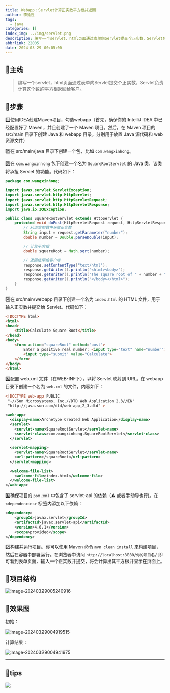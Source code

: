 ```yaml
---
title: Webapp：Servlet计算正实数平方根并返回
author: 李延胜
tags:
  - java
categories: []
index_img: ../img/servlet.png
description: 编写一个servlet，html页面通过表单向Servlet提交个正实数，Servlet负责计算这个数的平方根返回给客户。
abbrlink: 22005
date: 2024-03-29 00:05:00
---
```

## 🎈主线
> 编写一个servlet，html页面通过表单向Servlet提交个正实数，Servlet负责计算这个数的平方根返回给客户。

## 📌步骤

1️⃣使用IDEA创建Maven项目，勾选webapp（首先，确保你的 IntelliJ IDEA 中已经配置好了 Maven，并且创建了一个 Maven 项目。然后，在 Maven 项目的 src/main 目录下创建 Java 和 webapp 目录，分别用于放置 Java 源代码和 web 资源文件）

2️⃣在 src/main/java 目录下创建一个包，比如 `com.wangxinhong`。

3️⃣在 `com.wangxinhong` 包下创建一个名为 `SquareRootServlet` 的 Java 类，该类将承担 Servlet 的功能。代码如下：

```java
package com.wangxinhong;

import javax.servlet.ServletException;
import javax.servlet.http.HttpServlet;
import javax.servlet.http.HttpServletRequest;
import javax.servlet.http.HttpServletResponse;
import java.io.IOException;

public class SquareRootServlet extends HttpServlet {
    protected void doPost(HttpServletRequest request, HttpServletResponse response) throws ServletException, IOException {
        // 从请求参数中获取正实数
        String input = request.getParameter("number");
        double number = Double.parseDouble(input);

        // 计算平方根
        double squareRoot = Math.sqrt(number);

        // 返回结果给客户端
        response.setContentType("text/html");
        response.getWriter().println("<html><body>");
        response.getWriter().println("The square root of " + number + " is: " + squareRoot);
        response.getWriter().println("</body></html>");
    }
}
```

4️⃣在 src/main/webapp 目录下创建一个名为 `index.html` 的 HTML 文件，用于输入正实数并提交给 Servlet。代码如下：

```html
<!DOCTYPE html>
<html>
<head>
    <title>Calculate Square Root</title>
</head>
<body>
    <form action="squareRoot" method="post">
        Enter a positive real number: <input type="text" name="number">
        <input type="submit" value="Calculate">
    </form>
</body>
</html>
```

5️⃣配置 web.xml 文件（在WEB-INF下），以将 Servlet 映射到 URL。在 webapp 目录下创建一个名为 `web.xml` 的文件，内容如下：

```xml
<!DOCTYPE web-app PUBLIC
 "-//Sun Microsystems, Inc.//DTD Web Application 2.3//EN"
 "http://java.sun.com/dtd/web-app_2_3.dtd" >

<web-app>
  <display-name>Archetype Created Web Application</display-name>
  <servlet>
    <servlet-name>SquareRootServlet</servlet-name>
    <servlet-class>com.wangxinhong.SquareRootServlet</servlet-class>
  </servlet>

  <servlet-mapping>
    <servlet-name>SquareRootServlet</servlet-name>
    <url-pattern>/squareRoot</url-pattern>
  </servlet-mapping>

  <welcome-file-list>
    <welcome-file>index.html</welcome-file>
  </welcome-file-list>
</web-app>

```

6️⃣确保项目的 `pom.xml` 中包含了 servlet-api 的依赖（⚠  或者手动导也行)。在 `<dependencies>` 标签内添加以下依赖：

```xml
<dependency>
    <groupId>javax.servlet</groupId>
    <artifactId>javax.servlet-api</artifactId>
    <version>4.0.1</version>
    <scope>provided</scope>
</dependency>
```

7️⃣构建并运行项目。你可以使用 Maven 命令 `mvn clean install` 来构建项目，然后在容器中部署运行。在浏览器中访问 `http://localhost:8080/你的项目名/` 即可看到表单页面，输入一个正实数并提交，将会计算出其平方根并显示在页面上。

## 🙌项目结构

![image-20240329005240916](http://cdn.qiniu.liyansheng.top/typora/image-20240329005240916.png)

## 🎨效果图

初始：

![image-20240329004919515](http://cdn.qiniu.liyansheng.top/typora/image-20240329004919515.png)

计算结果：

![image-20240329004941975](http://cdn.qiniu.liyansheng.top/typora/image-20240329004941975.png)

------

## 📢tips
![](http://cdn.qiniu.liyansheng.top/typora/ad.jpg)
